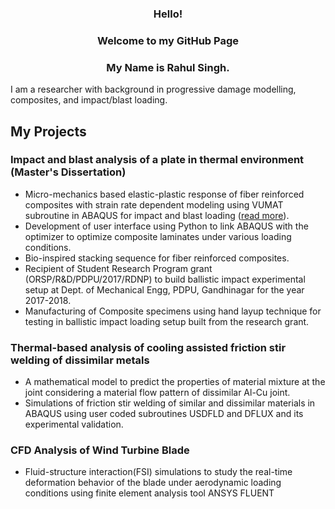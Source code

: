 
### <P ALIGN = CENTER>  Hello! </P>
### <DIV ALIGN = CENTER>  Welcome to my GitHub Page</DIV>
  
### <DIV ALIGN = CENTER> My Name is Rahul Singh. </DIV>

I am a researcher with background in progressive damage modelling, composites, and impact/blast loading.

## My Projects

### Impact and blast analysis of a plate in thermal environment (Master's Dissertation)
- Micro-mechanics based elastic-plastic response of fiber reinforced composites with strain rate dependent modeling using VUMAT subroutine in ABAQUS for impact and blast loading ([read more](http://tinyurl.com/blastanalysis)). 
- Development of user interface using Python to link ABAQUS with the optimizer to optimize composite laminates under various loading conditions. 
- Bio-inspired stacking sequence for fiber reinforced composites. 
- Recipient of Student Research Program grant (ORSP/R\&D/PDPU/2017/RDNP) to build ballistic impact experimental setup at Dept. of Mechanical Engg, PDPU, Gandhinagar for the year 2017-2018. 
- Manufacturing of Composite specimens using hand layup technique for testing in ballistic impact loading setup built from the research grant.

### Thermal-based analysis of cooling assisted friction stir welding of dissimilar metals
- A mathematical model to predict the properties of material mixture at the joint considering a material flow pattern of dissimilar Al-Cu joint.
- Simulations of friction stir welding of similar and dissimilar materials in ABAQUS using user coded subroutines USDFLD and DFLUX and its experimental validation.

### CFD Analysis of Wind Turbine Blade
- Fluid-structure interaction(FSI) simulations to study the real-time deformation behavior of the blade under aerodynamic loading conditions using finite element analysis tool ANSYS FLUENT


